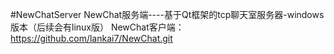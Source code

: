 #NewChatServer
NewChat服务端----基于Qt框架的tcp聊天室服务器-windows版本（后续会有linux版）
NewChat客户端：https://github.com/lankai7/NewChat.git
